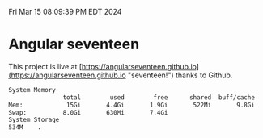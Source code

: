 Fri Mar 15 08:09:39 PM EDT 2024

# Angular seventeen


This project is live at [https://angularseventeen.github.io](https://angularseventeen.github.io "seventeen!") thanks to Github.

```bash
System Memory
               total        used        free      shared  buff/cache   available
Mem:            15Gi       4.4Gi       1.9Gi       522Mi       9.8Gi        10Gi
Swap:          8.0Gi       630Mi       7.4Gi
System Storage
534M	.
```
